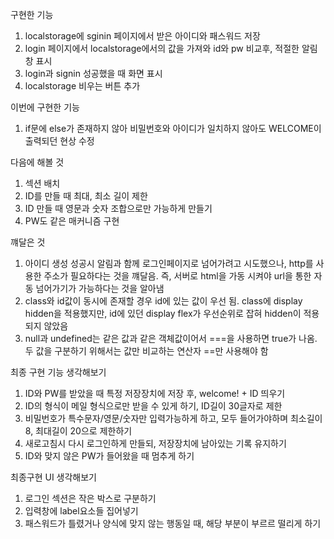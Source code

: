 구현한 기능

1. localstorage에 sginin 페이지에서 받은 아이디와 패스워드 저장
2. login 페이지에서 localstorage에서의 값을 가져와 id와 pw 비교후, 적절한 알림창 표시
3. login과 signin 성공했을 때 화면 표시
4. localstorage 비우는 버튼 추가

이번에 구현한 기능

1. if문에 else가 존재하지 않아 비밀번호와 아이디가 일치하지 않아도 WELCOME이 출력되던 현상 수정

다음에 해볼 것

1. 섹션 배치
2. ID를 만들 때 최대, 최소 길이 제한
3. ID 만들 때 영문과 숫자 조합으로만 가능하게 만들기
4. PW도 같은 매커니즘 구현

꺠달은 것

1. 아이디 생성 성공시 알림과 함께 로그인페이지로 넘어가려고 시도했으나, http를 사용한 주소가 필요하다는 것을 꺠달음. 즉, 서버로 html을 가동 시켜야 url을 통한 자동 넘어가기가 가능하다는 것을 알아냄
2. class와 id값이 동시에 존재할 경우 id에 있는 값이 우선 됨. class에 display hidden을 적용했지만, id에 있던 display flex가 우선순위로 잡혀 hidden이 적용되지 않았음
3. null과 undefined는 같은 값과 같은 객체값이어서 ===을 사용하면 true가 나옴. 두 값을 구분하기 위해서는 값만 비교하는 연산자 ==만 사용해야 함

최종 구현 기능 생각해보기

1. ID와 PW를 받았을 때 특정 저장장치에 저장 후, welcome! + ID 띄우기
2. ID의 형식이 메일 형식으로만 받을 수 있게 하기, ID길이 30글자로 제한
3. 비밀번호가 특수문자/영문/숫자만 입력가능하게 하고, 모두 들어가야하며 최소길이 8, 최대길이 20으로 제한하기
4. 새로고침시 다시 로그인하게 만들되, 저장장치에 남아있는 기록 유지하기
5. ID와 맞지 않은 PW가 들어왔을 때 멈추게 하기

최종구현 UI 생각해보기

1. 로그인 섹션은 작은 박스로 구분하기
2. 입력창에 label요소들 집어넣기
3. 패스워드가 틀렸거나 양식에 맞지 않는 행동일 때, 해당 부분이 부르르 떨리게 하기
